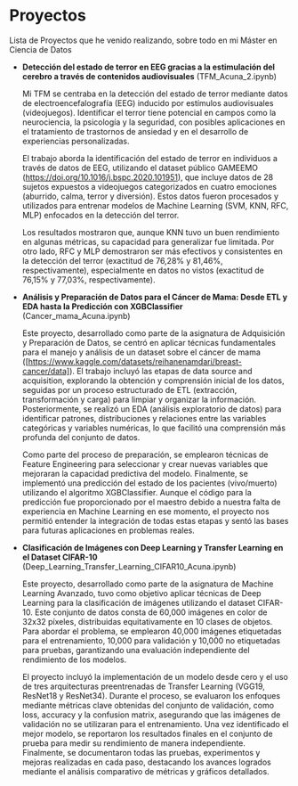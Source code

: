 # Proyectos

Lista de Proyectos que he venido realizando, sobre todo en mi Máster en Ciencia de Datos
- **Detección del estado de terror en EEG gracias a la estimulación del cerebro a través de contenidos audiovisuales** (TFM_Acuna_2.ipynb)

  Mi TFM se centraba en la detección del estado de terror mediante datos de electroencefalografía (EEG) inducido por estímulos audiovisuales (videojuegos). Identificar el terror tiene potencial en campos como la neurociencia, la psicología y la seguridad, con posibles   aplicaciones en el tratamiento de trastornos de ansiedad y en el desarrollo de experiencias personalizadas.
  
  El trabajo aborda la identificación del estado de terror en individuos a través de datos de EEG, utilizando el dataset público GAMEEMO (https://doi.org/10.1016/j.bspc.2020.101951), que incluye datos de 28 sujetos expuestos a videojuegos categorizados en cuatro emociones (aburrido, calma, terror y diversión). Estos datos fueron procesados y utilizados para entrenar modelos de Machine Learning (SVM, KNN, RFC, MLP) enfocados en la detección del terror.

  Los resultados mostraron que, aunque KNN tuvo un buen rendimiento en algunas métricas, su capacidad para generalizar fue limitada. Por otro lado, RFC y MLP demostraron ser más efectivos y consistentes en la detección del terror (exactitud de 76,28% y 81,46%, respectivamente), especialmente en datos no vistos (exactitud de 76,15% y 77,03%, respectivamente).

- **Análisis y Preparación de Datos para el Cáncer de Mama: Desde ETL y EDA hasta la Predicción con XGBClassifier** (Cancer_mama_Acuna.ipynb)

  Este proyecto, desarrollado como parte de la asignatura de Adquisición y Preparación de Datos, se centró en aplicar técnicas fundamentales para el manejo y análisis de un dataset sobre el cáncer de mama ([https://www.kaggle.com/datasets/reihanenamdari/breast-cancer/data]). El trabajo incluyó las etapas de data source and acquisition, explorando la obtención y comprensión inicial de los datos, seguidas por un proceso estructurado de ETL (extracción, transformación y carga) para limpiar y organizar la información. Posteriormente, se realizó un EDA (análisis exploratorio de datos) para identificar patrones, distribuciones y relaciones entre las variables categóricas y variables numéricas, lo que facilitó una comprensión más profunda del conjunto de datos.

  Como parte del proceso de preparación, se emplearon técnicas de Feature Engineering para seleccionar y crear nuevas variables que mejoraran la capacidad predictiva del modelo. Finalmente, se implementó una predicción del estado de los pacientes (vivo/muerto) utilizando el algoritmo XGBClassifier. Aunque el código para la predicción fue proporcionado por el maestro debido a nuestra falta de experiencia en Machine Learning en ese momento, el proyecto nos permitió entender la integración de todas estas etapas y sentó las bases para futuras aplicaciones en problemas reales.

- **Clasificación de Imágenes con Deep Learning y Transfer Learning en el Dataset CIFAR-10** (Deep_Learning_Transfer_Learning_CIFAR10_Acuna.ipynb)

  Este proyecto, desarrollado como parte de la asignatura de Machine Learning Avanzado, tuvo como objetivo aplicar técnicas de Deep Learning para la clasificación de imágenes utilizando el dataset CIFAR-10. Este conjunto de datos consta de 60,000 imágenes en color de 32x32 píxeles, distribuidas equitativamente en 10 clases de objetos. Para abordar el problema, se emplearon 40,000 imágenes etiquetadas para el entrenamiento, 10,000 para validación y 10,000 no etiquetadas para pruebas, garantizando una evaluación independiente del rendimiento de los modelos.

  El proyecto incluyó la implementación de un modelo desde cero y el uso de tres arquitecturas preentrenadas de Transfer Learning (VGG19, ResNet18 y ResNet34). Durante el proceso, se evaluaron los enfoques mediante métricas clave obtenidas del conjunto de validación, como loss, accuracy y la confusion matrix, asegurando que las imágenes de validación no se utilizaran para el entrenamiento. Una vez identificado el mejor modelo, se reportaron los resultados finales en el conjunto de prueba para medir su rendimiento de manera independiente. Finalmente, se documentaron todas las pruebas, experimentos y mejoras realizadas en cada paso, destacando los avances logrados mediante el análisis comparativo de métricas y gráficos detallados.
